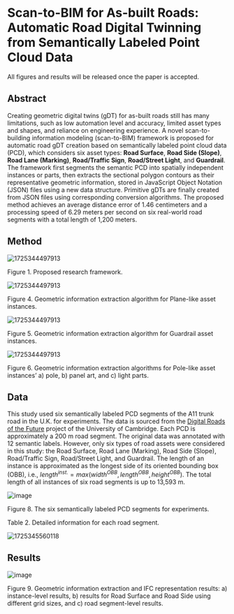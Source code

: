 # Scan-to-BIM for As-built Roads: Automatic Road Digital Twinning from Semantically Labeled Point Cloud Data

All figures and results will be released once the paper is accepted.


## Abstract
Creating geometric digital twins (gDT) for as-built roads still has many limitations, such as low automation level and accuracy, limited asset types and shapes, and reliance on engineering experience. A novel scan-to-building information modeling (scan-to-BIM) framework is proposed for automatic road gDT creation based on semantically labeled point cloud data (PCD), which considers six asset types: **Road Surface**, **Road Side (Slope)**, **Road Lane (Marking)**, **Road/Traffic Sign**, **Road/Street Light**, and **Guardrail**. The framework first segments the semantic PCD into spatially independent instances or parts, then extracts the sectional polygon contours as their representative geometric information, stored in JavaScript Object Notation (JSON) files using a new data structure. Primitive gDTs are finally created from JSON files using corresponding conversion algorithms. The proposed method achieves an average distance error of 1.46 centimeters and a processing speed of 6.29 meters per second on six real-world road segments with a total length of 1,200 meters. 


## Method

![1725344497913](https://github.com/user-attachments/assets/6fa5f9bb-5437-45d1-93aa-f5a01442e8df)

Figure 1. Proposed research framework.


![1725344497913](https://github.com/user-attachments/assets/6fa5f9bb-5437-45d1-93aa-f5a01442e8df)

Figure 4. Geometric information extraction algorithm for Plane-like asset instances.


![1725344497913](https://github.com/user-attachments/assets/6fa5f9bb-5437-45d1-93aa-f5a01442e8df)

Figure 5. Geometric information extraction algorithm for Guardrail asset instances.


![1725344497913](https://github.com/user-attachments/assets/6fa5f9bb-5437-45d1-93aa-f5a01442e8df)

Figure 6. Geometric information extraction algorithms for Pole-like asset instances’ a) pole, b) panel art, and c) light parts.


## Data
This study used six semantically labeled PCD segments of the A11 trunk road in the U.K. for experiments. The data is sourced from the [Digital Roads of the Future](https://drf.eng.cam.ac.uk/research/camhighways-dataset) project of the University of Cambridge. Each PCD is approximately a 200 m road segment. The original data was annotated with 12 semantic labels. However, only six types of road assets were considered in this study: the Road Surface, Road Lane (Marking), Road Side (Slope), Road/Traffic Sign, Road/Street Light, and Guardrail. The length of an instance is approximated as the longest side of its oriented bounding box (OBB), i.e., $length^{inst.}=max⁡(width^{OBB},length^{OBB},height^{OBB})$. The total length of all instances of six road segments is up to 13,593 m.

![image](https://github.com/user-attachments/assets/e61d0b73-2d08-470e-98a6-391fd0195ce4)

Figure 8. The six semantically labeled PCD segments for experiments.

Table 2. Detailed information for each road segment.

![1725345560118](https://github.com/user-attachments/assets/cfdd5a26-445a-4b8c-a268-0c65082f3175)


## Results

![image](https://github.com/user-attachments/assets/7281fc65-bcb7-4bf7-a093-79fb2b95e623)

Figure 9. Geometric information extraction and IFC representation results: a) instance-level results, b) results for Road Surface and Road Side using different grid sizes, and c) road segment-level results.



